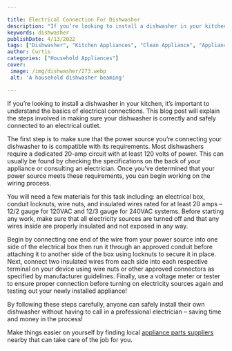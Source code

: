 ```yaml
---

title: Electrical Connection For Dishwasher
description: "If you’re looking to install a dishwasher in your kitchen, it’s important to understand the basics of electrical connections. This...scroll on and keep learning"
keywords: dishwasher
publishDate: 4/13/2022
tags: ["Dishwasher", "Kitchen Appliances", "Clean Appliance", "Appliance Installation"]
author: Curtis
categories: ["Household Appliances"]
cover: 
 image: /img/dishwasher/273.webp
 alt: 'A household dishwasher beaming'

---
```


If you’re looking to install a dishwasher in your kitchen, it’s important to understand the basics of electrical connections. This blog post will explain the steps involved in making sure your dishwasher is correctly and safely connected to an electrical outlet.

The first step is to make sure that the power source you’re connecting your dishwasher to is compatible with its requirements. Most dishwashers require a dedicated 20-amp circuit with at least 120 volts of power. This can usually be found by checking the specifications on the back of your appliance or consulting an electrician. Once you’ve determined that your power source meets these requirements, you can begin working on the wiring process. 

You will need a few materials for this task including: an electrical box, conduit locknuts, wire nuts, and insulated wires rated for at least 20 amps – 12/2 gauge for 120VAC and 12/3 gauge for 240VAC systems. Before starting any work, make sure that all electricity sources are turned off and that any wires inside are properly insulated and not exposed in any way. 

Begin by connecting one end of the wire from your power source into one side of the electrical box then run it through an approved conduit before attaching it to another side of the box using locknuts to secure it in place. Next, connect two insulated wires from each side into each respective terminal on your device using wire nuts or other approved connectors as specified by manufacturer guidelines. Finally, use a voltage meter or tester to ensure proper connection before turning on electricity sources again and testing out your newly installed appliance! 

By following these steps carefully, anyone can safely install their own dishwasher without having to call in a professional electrician – saving time and money in the process!

Make things easier on yourself by finding local <a href="/pages/appliance-parts-suppliers/">appliance parts suppliers</a> nearby that can take care of the job for you.